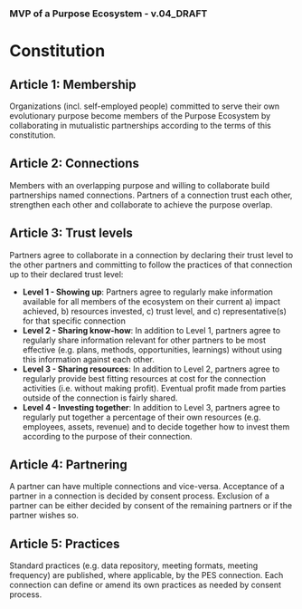 ### MVP of a Purpose Ecosystem - v.04_DRAFT
# **Constitution**

## Article 1: Membership
Organizations (incl. self-employed people) committed to serve their own evolutionary purpose become members of the Purpose Ecosystem by collaborating in mutualistic partnerships according to the terms of this constitution.

## Article 2: Connections
Members with an overlapping purpose and willing to collaborate build partnerships named connections. Partners of a connection trust each other, strengthen each other and collaborate to achieve the purpose overlap. 
## Article 3: Trust levels
Partners agree to collaborate in a connection by declaring their trust level to the other partners and committing to follow the practices of that connection up to their declared trust level:
- **Level 1 - Showing up**: Partners agree to regularly make information available for all members of the ecosystem on their current a) impact achieved, b) resources invested, c) trust level, and c) representative(s) for that specific connection
-	**Level 2 - Sharing know-how**: In addition to Level 1, partners agree to regularly share information relevant for other partners to be most effective (e.g. plans, methods, opportunities, learnings) without using this information against each other.
-	**Level 3 - Sharing resources**: In addition to Level 2, partners agree to regularly provide best fitting resources at cost for the connection activities (i.e. without making profit). Eventual profit made from parties outside of the connection is fairly shared.
-	**Level 4 - Investing together**: In addition to Level 3, partners agree to regularly put together a percentage of their own resources (e.g. employees, assets, revenue) and to decide together how to invest them according to the purpose of their connection.
## Article 4: Partnering
A partner can have multiple connections and vice-versa. Acceptance of a partner in a connection is decided by consent process. Exclusion of a partner can be either decided by consent of the remaining partners or if the partner wishes so.
## Article 5:	Practices
Standard practices (e.g. data repository, meeting formats, meeting frequency) are published, where applicable, by the PES connection. Each connection can define or amend its own practices as needed by consent process.

